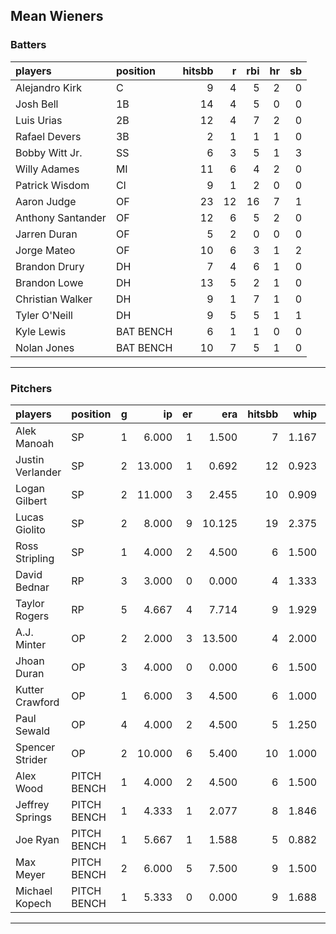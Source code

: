 ## Mean Wieners

### Batters

 
|players           |position  | hitsbb|  r| rbi| hr| sb| 
|:-----------------|:---------|------:|--:|---:|--:|--:| 
|Alejandro Kirk    |C         |      9|  4|   5|  2|  0| 
|Josh Bell         |1B        |     14|  4|   5|  0|  0| 
|Luis Urias        |2B        |     12|  4|   7|  2|  0| 
|Rafael Devers     |3B        |      2|  1|   1|  1|  0| 
|Bobby Witt Jr.    |SS        |      6|  3|   5|  1|  3| 
|Willy Adames      |MI        |     11|  6|   4|  2|  0| 
|Patrick Wisdom    |CI        |      9|  1|   2|  0|  0| 
|Aaron Judge       |OF        |     23| 12|  16|  7|  1| 
|Anthony Santander |OF        |     12|  6|   5|  2|  0| 
|Jarren Duran      |OF        |      5|  2|   0|  0|  0| 
|Jorge Mateo       |OF        |     10|  6|   3|  1|  2| 
|Brandon Drury     |DH        |      7|  4|   6|  1|  0| 
|Brandon Lowe      |DH        |     13|  5|   2|  1|  0| 
|Christian Walker  |DH        |      9|  1|   7|  1|  0| 
|Tyler O'Neill     |DH        |      9|  5|   5|  1|  1| 
|Kyle Lewis        |BAT BENCH |      6|  1|   1|  0|  0| 
|Nolan Jones       |BAT BENCH |     10|  7|   5|  1|  0| 


* * *

### Pitchers

 
|players          |position    |  g|     ip| er|    era| hitsbb|  whip| so|  w| sv| 
|:----------------|:-----------|--:|------:|--:|------:|------:|-----:|--:|--:|--:| 
|Alek Manoah      |SP          |  1|  6.000|  1|  1.500|      7| 1.167|  7|  1|  0| 
|Justin Verlander |SP          |  2| 13.000|  1|  0.692|     12| 0.923| 19|  2|  0| 
|Logan Gilbert    |SP          |  2| 11.000|  3|  2.455|     10| 0.909| 12|  0|  0| 
|Lucas Giolito    |SP          |  2|  8.000|  9| 10.125|     19| 2.375|  6|  0|  0| 
|Ross Stripling   |SP          |  1|  4.000|  2|  4.500|      6| 1.500|  1|  0|  0| 
|David Bednar     |RP          |  3|  3.000|  0|  0.000|      4| 1.333|  5|  0|  1| 
|Taylor Rogers    |RP          |  5|  4.667|  4|  7.714|      9| 1.929|  6|  1|  3| 
|A.J. Minter      |OP          |  2|  2.000|  3| 13.500|      4| 2.000|  2|  0|  0| 
|Jhoan Duran      |OP          |  3|  4.000|  0|  0.000|      6| 1.500|  6|  0|  1| 
|Kutter Crawford  |OP          |  1|  6.000|  3|  4.500|      6| 1.000|  4|  0|  0| 
|Paul Sewald      |OP          |  4|  4.000|  2|  4.500|      5| 1.250|  4|  0|  0| 
|Spencer Strider  |OP          |  2| 10.000|  6|  5.400|     10| 1.000| 10|  1|  0| 
|Alex Wood        |PITCH BENCH |  1|  4.000|  2|  4.500|      6| 1.500|  6|  0|  0| 
|Jeffrey Springs  |PITCH BENCH |  1|  4.333|  1|  2.077|      8| 1.846|  2|  0|  0| 
|Joe Ryan         |PITCH BENCH |  1|  5.667|  1|  1.588|      5| 0.882|  7|  1|  0| 
|Max Meyer        |PITCH BENCH |  2|  6.000|  5|  7.500|      9| 1.500|  6|  0|  0| 
|Michael Kopech   |PITCH BENCH |  1|  5.333|  0|  0.000|      9| 1.688|  4|  1|  0| 


* * *


